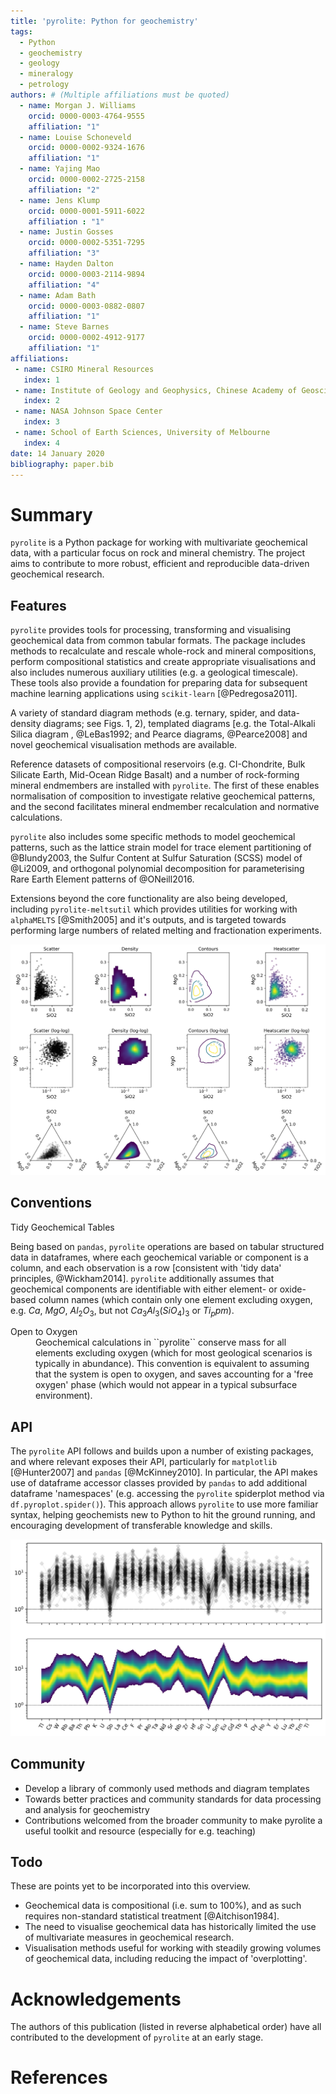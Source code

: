```yaml
---
title: 'pyrolite: Python for geochemistry'
tags:
  - Python
  - geochemistry
  - geology
  - mineralogy
  - petrology
authors: # (Multiple affiliations must be quoted)
  - name: Morgan J. Williams
    orcid: 0000-0003-4764-9555
    affiliation: "1"
  - name: Louise Schoneveld
    orcid: 0000-0002-9324-1676
    affiliation: "1"
  - name: Yajing Mao
    orcid: 0000-0002-2725-2158
    affiliation: "2"
  - name: Jens Klump
    orcid: 0000-0001-5911-6022
    affiliation : "1"
  - name: Justin Gosses
    orcid: 0000-0002-5351-7295
    affiliation: "3"
  - name: Hayden Dalton
    orcid: 0000-0003-2114-9894
    affiliation: "4"
  - name: Adam Bath
    orcid: 0000-0003-0882-0807
    affiliation: "1"
  - name: Steve Barnes
    orcid: 0000-0002-4912-9177
    affiliation: "1"
affiliations:
 - name: CSIRO Mineral Resources
   index: 1
 - name: Institute of Geology and Geophysics, Chinese Academy of Geosciences
   index: 2
 - name: NASA Johnson Space Center
   index: 3
 - name: School of Earth Sciences, University of Melbourne
   index: 4
date: 14 January 2020
bibliography: paper.bib
---
```


<!-- 250-1000 words -->

# Summary

``pyrolite`` is a Python package for working with multivariate geochemical data, with a particular focus on rock and mineral chemistry.
The project aims to contribute to more robust, efficient and reproducible data-driven geochemical research.

## Features

``pyrolite`` provides tools for processing, transforming and visualising geochemical data from common tabular formats.
The package includes methods to recalculate and rescale whole-rock and mineral compositions, perform compositional statistics and create appropriate visualisations and also includes numerous auxiliary utilities (e.g. a geological timescale).
These tools also provide a foundation for preparing data for subsequent machine learning applications using ``scikit-learn``  [@Pedregosa2011].

A variety of standard diagram methods (e.g. ternary, spider, and data-density diagrams; see Figs. 1, 2), templated diagrams [e.g. the Total-Alkali Silica diagram , @LeBas1992; and Pearce diagrams, @Pearce2008] and novel geochemical visualisation methods are available.

Reference datasets of compositional reservoirs (e.g. CI-Chondrite, Bulk Silicate Earth, Mid-Ocean Ridge Basalt) and a number of rock-forming mineral endmembers are installed with ``pyrolite``.
The first of these enables normalisation of composition to investigate relative geochemical patterns, and the second facilitates mineral endmember recalculation and normative calculations.

``pyrolite`` also includes some specific methods to model geochemical patterns, such as the lattice strain model for trace element partitioning of @Blundy2003, the Sulfur Content at Sulfur Saturation (SCSS) model of @Li2009, and orthogonal polynomial decomposition for parameterising Rare Earth Element patterns of @ONeill2016.

Extensions beyond the core functionality are also being developed, including ``pyrolite-meltsutil`` which provides utilities for working with ``alphaMELTS`` [@Smith2005] and it's outputs, and is targeted towards performing large numbers of related melting and fractionation experiments.

![Example of different bivariate and ternary diagrams, highlighting the ability to visualise data distribution.](sphx_glr_heatscatter_001.png)

## Conventions

<dl>
<dt>
Tidy Geochemical Tables
</dt>

Being based on ``pandas``, ``pyrolite`` operations are based on tabular structured data in dataframes, where each geochemical variable or component is a column, and each observation is a row [consistent with 'tidy data' principles, @Wickham2014].
``pyrolite`` additionally assumes that geochemical components are identifiable with either element- or oxide-based column names (which contain only one element excluding oxygen, e.g. $Ca$, $MgO$, $Al_2O_3$, but not $Ca_3Al_3(SiO_4)_3$ or $Ti_ppm$).

<dt>
Open to Oxygen
</dt>

<dd>
Geochemical calculations in ``pyrolite`` conserve mass for all elements excluding oxygen (which for most geological scenarios is typically in abundance).
This convention is equivalent to assuming that the system is open to oxygen, and saves accounting for a 'free oxygen' phase (which would not appear in a typical subsurface environment).
<dd>

</dl>

## API

The ``pyrolite`` API follows and builds upon a number of existing packages, and where relevant exposes their API, particularly for ``matplotlib`` [@Hunter2007] and ``pandas`` [@McKinney2010].
In particular, the API makes use of dataframe accessor classes provided by ``pandas`` to add additional dataframe 'namespaces' (e.g. accessing the ``pyrolite`` spiderplot method via `df.pyroplot.spider()`).
This approach allows ``pyrolite`` to use more familiar syntax, helping geochemists new to Python to hit the ground running, and encouraging development of transferable knowledge and skills.

![Standard and density-mode spider diagrams using a synthetic dataset centred around an E-MORB composition [@Sun1989], normalised to Primitive Mantle [@Palme2014]. The trace elements are ordered based on a proxy for trace element 'incompatibility' in mantle melts (e.g. as used by @Hofmann2014).](sphx_glr_spider_005.png)

## Community

* Develop a library of commonly used methods and diagram templates
* Towards better practices and community standards for data processing and analysis for geochemistry
* Contributions welcomed from the broader community to make pyrolite a useful toolkit and resource (especially for e.g. teaching)

## Todo

These are points yet to be incorporated into this overview.

* Geochemical data is compositional (i.e. sum to 100%), and as such requires non-standard statistical treatment [@Aitchison1984].
* The need to visualise geochemical data has historically limited the use of multivariate measures in geochemical research.
* Visualisation methods useful for working with steadily growing volumes of geochemical data, including reducing the impact of 'overplotting'.

# Acknowledgements

The authors of this publication (listed in reverse alphabetical order) have all contributed to the development of ``pyrolite`` at an early stage.

# References
